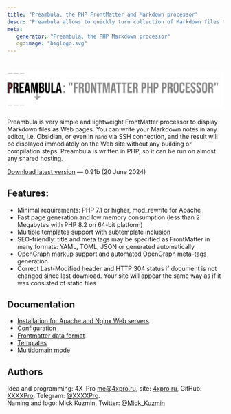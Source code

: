 ```yaml
---
title: "Preambula, the PHP FrontMatter and Markdown processor"
descr: "Preambula allows to quickly turn collection of Markdown files to fully functional Web-site."
meta:
   generator: "Preambula, the PHP Markdown processor"
   og:image: "biglogo.svg"
---
```

# ![Preambula logo](biglogo.svg)


Preambula is very simple and lightweight FrontMatter processor to display Markdown files as Web pages. You can write your Markdown notes in any editor, i.e. Obsidian, or even in `nano` via SSH connection, and the result will be displayed immediately on the Web site without any building or compilation steps. Preambula is written in PHP, so it can be run on almost any shared hosting.

[Download latest version](/download/preambula.zip) —  0.91b (20 June 2024)

## Features:

* Minimal requirements: PHP 7.1 or higher, mod_rewrite for Apache
* Fast page generation and low memory consumption (less than 2 Megabytes with PHP 8.2 on 64-bit platform)
* Multiple templates support with subtemplate inclusion
* SEO-friendly: title and meta tags may be specified as FrontMatter in many formats: YAML, TOML, JSON or generated automatically
* OpenGraph markup support and automated OpenGraph meta-tags generation
* Correct Last-Modified header and HTTP 304 status if document is not changed since last download. Your site will appear the same way as if it was consisted of static files

## Documentation 

* [Installation for Apache and Nginx Web servers](install.md)
* [Configuration](config.md)
* [Frontmatter data format](data.md)
* [Templates](templates.md)
* [Multidomain mode](multi.md)

## Authors

Idea and programming: 4X_Pro <me@4xpro.ru>, site: [4xpro.ru](https://4xpro.ru), GitHub: [XXXXPro](https://github.com/XXXXPro), Telegram: [@XXXXPro](https://t.me/XXXXPro).  
Naming and logo: Mick Kuzmin, Twitter: [@Mick_Kuzmin](https://t.me/Mick_Kuzmin)
